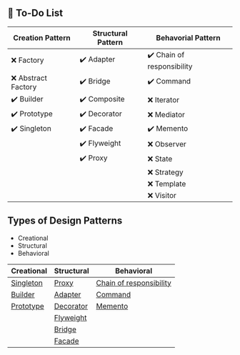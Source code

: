 ## 📓 To-Do List

| Creation Pattern      |  Structural Pattern   | Behavorial Pattern          |
|-----------------------|-----------------------|-----------------------------|
| :x: Factory           | ✔️ Adapter            | ✔️ Chain of responsibility |
| :x: Abstract Factory  | ✔️ Bridge             | ✔️  Command                |
| ✔️ Builder           | ✔️ Composite           | :x: Iterator               |
| ✔️ Prototype         | ✔️ Decorator          | :x: Mediator                |
| ✔️ Singleton         | ✔️ Facade             | ✔️ Memento                 |
|                       | ✔️ Flyweight          | :x: Observer                | 
|                       | ✔️ Proxy              | :x: State                  |
|                       |                        | :x: Strategy               |
|                       |                        | :x: Template               |
|                       |                        | :x: Visitor                |

## Types of Design Patterns

* Creational
* Structural
* Behavioral


|Creational       | Structural          | Behavioral              | 
|-----------------|---------------------|-------------------------|
| [Singleton](https://github.com/decipherDev/design-patterns/tree/master/src/main/java/dev/designpattern/singleton)       | [Proxy](https://github.com/decipherDev/design-patterns/tree/master/src/main/java/dev/designpattern/proxy)               | [Chain of responsibility](https://github.com/decipherDev/design-patterns/tree/master/src/main/java/dev/designpattern/chainofresponsibility) |
| [Builder](https://github.com/decipherDev/design-patterns/tree/master/src/main/java/dev/designpattern/builder)         |   [Adapter](https://github.com/decipherDev/design-patterns/tree/master/src/main/java/dev/designpattern/adapter)                  | [Command](https://github.com/decipherDev/design-patterns/tree/master/src/main/java/dev/designpattern/command)                 |
| [Prototype](https://github.com/decipherDev/design-patterns/tree/master/src/main/java/dev/designpattern/prototype) |[Decorator](https://github.com/decipherDev/design-patterns/tree/master/src/main/java/dev/designpattern/decorator) | [Memento](https://github.com/decipherDev/design-patterns/tree/master/src/main/java/dev/designpattern/memento) |
| |[Flyweight](https://github.com/decipherDev/design-patterns/tree/master/src/main/java/dev/designpattern/flyweight) | |
| |[Bridge](https://github.com/decipherDev/design-patterns/tree/master/src/main/java/dev/designpattern/bridge) | |
| |[Facade](https://github.com/decipherDev/design-patterns/tree/master/src/main/java/dev/designpattern/facade) | |
